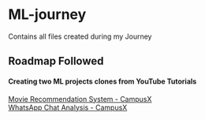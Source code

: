 # ML-journey
Contains all files created during my Journey

## Roadmap Followed
#### Creating two ML projects clones from YouTube Tutorials
[Movie Recommendation System - CampusX](https://youtu.be/1xtrIEwY_zY?si=aqyE26BFFJAXFcxw) <br>
[WhatsApp Chat Analysis - CampusX](https://youtu.be/Q0QwvZKG_6Q?si=2kKc3icrpiLbEhfN)
